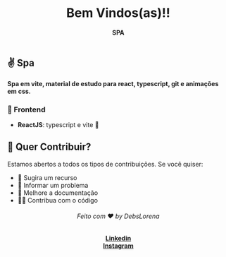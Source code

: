  <div align="center">
  <h1>Bem Vindos(as)!!</h1>
  <strong>SPA</strong>
</div>
<br>


## ✌️ Spa
<strong>Spa em vite, material de estudo para react, typescript, git e animações em css.</strong>


### 🎨 Frontend

*  **ReactJS**: typescript e vite :hammer: 


## 🙌 Quer Contribuir?

Estamos abertos a todos os tipos de contribuições. Se você quiser:
* 🤔 Sugira um recurso
* 🐛 Informar um problema
* 📖 Melhore a documentação
* 👨‍💻 Contribua com o código



<div align="center">
    <h6>Feito com ❤️ by DebsLorena</h6>
    <a href="https://www.linkedin.com/in/loredebs/"><strong>Linkedin</strong></a></br>
    <a href="https://www.instagram.com/debslorena/"><strong>Instagram</strong></a>
</div>
